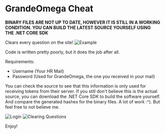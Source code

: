 # GrandeOmega Cheat
**BINARY FILES ARE NOT UP TO DATE, HOWEVER IT IS STILL IN A WORKING CONDITION. YOU CAN BUILD THE LATEST SOURCE YOURSELF USING THE .NET CORE SDK**

Clears every question on the site!
![Example](https://puu.sh/xQxRZ/fb6accdd86.png)

Code is written pretty poorly, but it does the job after all.

Requirements:
- Username (Your HR Mail)
- Password (Used for GrandeOmega, the one you received in your mail)

You can check the source to see that this information is only used for receiving tokens from their server.
If you still don't believe this is the actual source, you can download the .NET Core SDK to build the software yourself.
And compare the generated hashes for the binary files. A lot of work :^). But feel free to not believe me.

![Login](https://puu.sh/xQxJB/8a1c389a3f.png)
![Clearing Questions](https://puu.sh/xQxQ7/48fc005349.png)

Enjoy!
